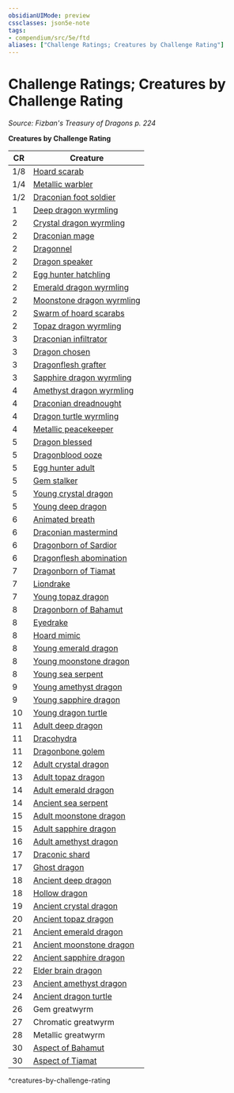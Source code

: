 ```yaml
---
obsidianUIMode: preview
cssclasses: json5e-note
tags:
- compendium/src/5e/ftd
aliases: ["Challenge Ratings; Creatures by Challenge Rating"]
---
```

# Challenge Ratings; Creatures by Challenge Rating
*Source: Fizban's Treasury of Dragons p. 224* 

**Creatures by Challenge Rating**

| CR | Creature |
|----|----------|
| 1/8 | [Hoard scarab](2-Mechanics/CLI/bestiary/monstrosity/hoard-scarab-ftd.md) |
| 1/4 | [Metallic warbler](2-Mechanics/CLI/bestiary/construct/metallic-warbler-ftd.md) |
| 1/2 | [Draconian foot soldier](2-Mechanics/CLI/bestiary/monstrosity/draconian-foot-soldier-ftd.md) |
| 1 | [Deep dragon wyrmling](2-Mechanics/CLI/bestiary/dragon/deep-dragon-wyrmling-ftd.md) |
| 2 | [Crystal dragon wyrmling](2-Mechanics/CLI/bestiary/dragon/crystal-dragon-wyrmling-ftd.md) |
| 2 | [Draconian mage](2-Mechanics/CLI/bestiary/monstrosity/draconian-mage-ftd.md) |
| 2 | [Dragonnel](2-Mechanics/CLI/bestiary/dragon/dragonnel-ftd.md) |
| 2 | [Dragon speaker](2-Mechanics/CLI/bestiary/humanoid/dragon-speaker-ftd.md) |
| 2 | [Egg hunter hatchling](2-Mechanics/CLI/bestiary/monstrosity/egg-hunter-hatchling-ftd.md) |
| 2 | [Emerald dragon wyrmling](2-Mechanics/CLI/bestiary/dragon/emerald-dragon-wyrmling-ftd.md) |
| 2 | [Moonstone dragon wyrmling](2-Mechanics/CLI/bestiary/dragon/moonstone-dragon-wyrmling-ftd.md) |
| 2 | [Swarm of hoard scarabs](2-Mechanics/CLI/bestiary/monstrosity/swarm-of-hoard-scarabs-ftd.md) |
| 2 | [Topaz dragon wyrmling](2-Mechanics/CLI/bestiary/dragon/topaz-dragon-wyrmling-ftd.md) |
| 3 | [Draconian infiltrator](2-Mechanics/CLI/bestiary/monstrosity/draconian-infiltrator-ftd.md) |
| 3 | [Dragon chosen](2-Mechanics/CLI/bestiary/humanoid/dragon-chosen-ftd.md) |
| 3 | [Dragonflesh grafter](2-Mechanics/CLI/bestiary/monstrosity/dragonflesh-grafter-ftd.md) |
| 3 | [Sapphire dragon wyrmling](2-Mechanics/CLI/bestiary/dragon/sapphire-dragon-wyrmling-ftd.md) |
| 4 | [Amethyst dragon wyrmling](2-Mechanics/CLI/bestiary/dragon/amethyst-dragon-wyrmling-ftd.md) |
| 4 | [Draconian dreadnought](2-Mechanics/CLI/bestiary/monstrosity/draconian-dreadnought-ftd.md) |
| 4 | [Dragon turtle wyrmling](2-Mechanics/CLI/bestiary/dragon/dragon-turtle-wyrmling-ftd.md) |
| 4 | [Metallic peacekeeper](2-Mechanics/CLI/bestiary/construct/metallic-peacekeeper-ftd.md) |
| 5 | [Dragon blessed](2-Mechanics/CLI/bestiary/humanoid/dragon-blessed-ftd.md) |
| 5 | [Dragonblood ooze](2-Mechanics/CLI/bestiary/ooze/dragonblood-ooze-ftd.md) |
| 5 | [Egg hunter adult](2-Mechanics/CLI/bestiary/monstrosity/egg-hunter-adult-ftd.md) |
| 5 | [Gem stalker](2-Mechanics/CLI/bestiary/monstrosity/gem-stalker-ftd.md) |
| 5 | [Young crystal dragon](2-Mechanics/CLI/bestiary/dragon/young-crystal-dragon-ftd.md) |
| 5 | [Young deep dragon](2-Mechanics/CLI/bestiary/dragon/young-deep-dragon-ftd.md) |
| 6 | [Animated breath](2-Mechanics/CLI/bestiary/elemental/animated-breath-ftd.md) |
| 6 | [Draconian mastermind](2-Mechanics/CLI/bestiary/monstrosity/draconian-mastermind-ftd.md) |
| 6 | [Dragonborn of Sardior](2-Mechanics/CLI/bestiary/humanoid/dragonborn-of-sardior-ftd.md) |
| 6 | [Dragonflesh abomination](2-Mechanics/CLI/bestiary/monstrosity/dragonflesh-abomination-ftd.md) |
| 7 | [Dragonborn of Tiamat](2-Mechanics/CLI/bestiary/humanoid/dragonborn-of-tiamat-ftd.md) |
| 7 | [Liondrake](2-Mechanics/CLI/bestiary/monstrosity/liondrake-ftd.md) |
| 7 | [Young topaz dragon](2-Mechanics/CLI/bestiary/dragon/young-topaz-dragon-ftd.md) |
| 8 | [Dragonborn of Bahamut](2-Mechanics/CLI/bestiary/humanoid/dragonborn-of-bahamut-ftd.md) |
| 8 | [Eyedrake](2-Mechanics/CLI/bestiary/aberration/eyedrake-ftd.md) |
| 8 | [Hoard mimic](2-Mechanics/CLI/bestiary/monstrosity/hoard-mimic-ftd.md) |
| 8 | [Young emerald dragon](2-Mechanics/CLI/bestiary/dragon/young-emerald-dragon-ftd.md) |
| 8 | [Young moonstone dragon](2-Mechanics/CLI/bestiary/dragon/young-moonstone-dragon-ftd.md) |
| 8 | [Young sea serpent](2-Mechanics/CLI/bestiary/dragon/young-sea-serpent-ftd.md) |
| 9 | [Young amethyst dragon](2-Mechanics/CLI/bestiary/dragon/young-amethyst-dragon-ftd.md) |
| 9 | [Young sapphire dragon](2-Mechanics/CLI/bestiary/dragon/young-sapphire-dragon-ftd.md) |
| 10 | [Young dragon turtle](2-Mechanics/CLI/bestiary/dragon/young-dragon-turtle-ftd.md) |
| 11 | [Adult deep dragon](2-Mechanics/CLI/bestiary/dragon/adult-deep-dragon-ftd.md) |
| 11 | [Dracohydra](2-Mechanics/CLI/bestiary/monstrosity/dracohydra-ftd.md) |
| 11 | [Dragonbone golem](2-Mechanics/CLI/bestiary/construct/dragonbone-golem-ftd.md) |
| 12 | [Adult crystal dragon](2-Mechanics/CLI/bestiary/dragon/adult-crystal-dragon-ftd.md) |
| 13 | [Adult topaz dragon](2-Mechanics/CLI/bestiary/dragon/adult-topaz-dragon-ftd.md) |
| 14 | [Adult emerald dragon](2-Mechanics/CLI/bestiary/dragon/adult-emerald-dragon-ftd.md) |
| 14 | [Ancient sea serpent](2-Mechanics/CLI/bestiary/dragon/ancient-sea-serpent-ftd.md) |
| 15 | [Adult moonstone dragon](2-Mechanics/CLI/bestiary/dragon/adult-moonstone-dragon-ftd.md) |
| 15 | [Adult sapphire dragon](2-Mechanics/CLI/bestiary/dragon/adult-sapphire-dragon-ftd.md) |
| 16 | [Adult amethyst dragon](2-Mechanics/CLI/bestiary/dragon/adult-amethyst-dragon-ftd.md) |
| 17 | [Draconic shard](2-Mechanics/CLI/bestiary/undead/draconic-shard-ftd.md) |
| 17 | [Ghost dragon](2-Mechanics/CLI/bestiary/undead/ghost-dragon-ftd.md) |
| 18 | [Ancient deep dragon](2-Mechanics/CLI/bestiary/dragon/ancient-deep-dragon-ftd.md) |
| 18 | [Hollow dragon](2-Mechanics/CLI/bestiary/undead/hollow-dragon-ftd.md) |
| 19 | [Ancient crystal dragon](2-Mechanics/CLI/bestiary/dragon/ancient-crystal-dragon-ftd.md) |
| 20 | [Ancient topaz dragon](2-Mechanics/CLI/bestiary/dragon/ancient-topaz-dragon-ftd.md) |
| 21 | [Ancient emerald dragon](2-Mechanics/CLI/bestiary/dragon/ancient-emerald-dragon-ftd.md) |
| 21 | [Ancient moonstone dragon](2-Mechanics/CLI/bestiary/dragon/ancient-moonstone-dragon-ftd.md) |
| 22 | [Ancient sapphire dragon](2-Mechanics/CLI/bestiary/dragon/ancient-sapphire-dragon-ftd.md) |
| 22 | [Elder brain dragon](2-Mechanics/CLI/bestiary/aberration/elder-brain-dragon-ftd.md) |
| 23 | [Ancient amethyst dragon](2-Mechanics/CLI/bestiary/dragon/ancient-amethyst-dragon-ftd.md) |
| 24 | [Ancient dragon turtle](2-Mechanics/CLI/bestiary/dragon/ancient-dragon-turtle-ftd.md) |
| 26 | Gem greatwyrm |
| 27 | Chromatic greatwyrm |
| 28 | Metallic greatwyrm |
| 30 | [Aspect of Bahamut](2-Mechanics/CLI/bestiary/dragon/aspect-of-bahamut-ftd.md) |
| 30 | [Aspect of Tiamat](2-Mechanics/CLI/bestiary/dragon/aspect-of-tiamat-ftd.md) |
^creatures-by-challenge-rating